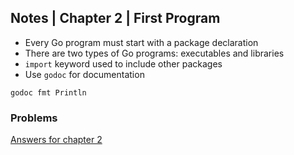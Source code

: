 ## Notes | Chapter 2 | First Program

- Every Go program must start with a package declaration
- There are two types of Go programs: executables and libraries
- `import` keyword used to include other packages
- Use `godoc` for documentation
``` 
godoc fmt Println
```

### Problems
[Answers for chapter 2](problems.md)

